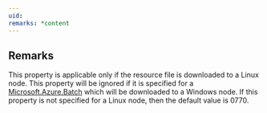 ```yaml
---
uid: 
remarks: *content
---
```

## Remarks  
 This property is applicable only if the resource file is downloaded to a Linux node. This property will              be ignored if it is specified for a [Microsoft.Azure.Batch](assetId:///N:Microsoft.Azure.Batch?qualifyHint=False&autoUpgrade=True) which will be downloaded to a Windows node. If              this property is not specified for a Linux node, then the default value is 0770.